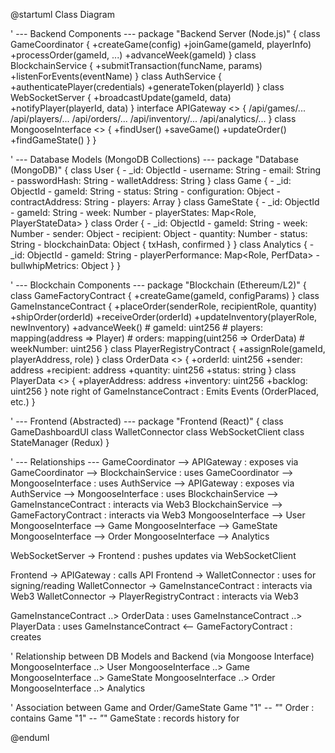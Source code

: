 @startuml Class Diagram

' --- Backend Components ---
package "Backend Server (Node.js)" {
  class GameCoordinator {
    +createGame(config)
    +joinGame(gameId, playerInfo)
    +processOrder(gameId, ...)
    +advanceWeek(gameId)
  }
  class BlockchainService {
    +submitTransaction(funcName, params)
    +listenForEvents(eventName)
  }
  class AuthService {
    +authenticatePlayer(credentials)
    +generateToken(playerId)
  }
  class WebSocketServer {
    +broadcastUpdate(gameId, data)
    +notifyPlayer(playerId, data)
  }
  interface APIGateway <<Interface>> {
    /api/games/...
    /api/players/...
    /api/orders/...
    /api/inventory/...
    /api/analytics/...
  }
  class MongooseInterface <<Interface>> {
     +findUser()
     +saveGame()
     +updateOrder()
     +findGameState()
  }
}

' --- Database Models (MongoDB Collections) ---
package "Database (MongoDB)" {
  class User {
    - _id: ObjectId
    - username: String
    - email: String
    - passwordHash: String
    - walletAddress: String
  }
  class Game {
    - _id: ObjectId
    - gameId: String
    - status: String
    - configuration: Object
    - contractAddress: String
    - players: Array<PlayerRef>
  }
  class GameState {
    - _id: ObjectId
    - gameId: String
    - week: Number
    - playerStates: Map<Role, PlayerStateData>
  }
  class Order {
    - _id: ObjectId
    - gameId: String
    - week: Number
    - sender: Object
    - recipient: Object
    - quantity: Number
    - status: String
    - blockchainData: Object { txHash, confirmed }
  }
    class Analytics {
    - _id: ObjectId
    - gameId: String
    - playerPerformance: Map<Role, PerfData>
    - bullwhipMetrics: Object
  }
}


' --- Blockchain Components ---
package "Blockchain (Ethereum/L2)" {
  class GameFactoryContract {
    +createGame(gameId, configParams)
  }
  class GameInstanceContract {
    +placeOrder(senderRole, recipientRole, quantity)
    +shipOrder(orderId)
    +receiveOrder(orderId)
    +updateInventory(playerRole, newInventory)
    +advanceWeek()
    # gameId: uint256
    # players: mapping(address => Player)
    # orders: mapping(uint256 => OrderData)
    # weekNumber: uint256
  }
  class PlayerRegistryContract {
      +assignRole(gameId, playerAddress, role)
  }
  class OrderData <<Struct>> {
    +orderId: uint256
    +sender: address
    +recipient: address
    +quantity: uint256
    +status: string
  }
  class PlayerData <<Struct>> {
    +playerAddress: address
    +inventory: uint256
    +backlog: uint256
  }
  note right of GameInstanceContract : Emits Events (OrderPlaced, etc.)
}

' --- Frontend (Abstracted) ---
package "Frontend (React)" {
  class GameDashboardUI
  class WalletConnector
  class WebSocketClient
  class StateManager (Redux)
}


' --- Relationships ---
GameCoordinator --> APIGateway : exposes via
GameCoordinator --> BlockchainService : uses
GameCoordinator --> MongooseInterface : uses
AuthService --> APIGateway : exposes via
AuthService --> MongooseInterface : uses
BlockchainService --> GameInstanceContract : interacts via Web3
BlockchainService --> GameFactoryContract : interacts via Web3
MongooseInterface --> User
MongooseInterface --> Game
MongooseInterface --> GameState
MongooseInterface --> Order
MongooseInterface --> Analytics

WebSocketServer -> Frontend : pushes updates via WebSocketClient

Frontend -> APIGateway : calls API
Frontend -> WalletConnector : uses for signing/reading
WalletConnector -> GameInstanceContract : interacts via Web3
WalletConnector -> PlayerRegistryContract : interacts via Web3

GameInstanceContract ..> OrderData : uses
GameInstanceContract ..> PlayerData : uses
GameInstanceContract <-- GameFactoryContract : creates

' Relationship between DB Models and Backend (via Mongoose Interface)
MongooseInterface ..> User
MongooseInterface ..> Game
MongooseInterface ..> GameState
MongooseInterface ..> Order
MongooseInterface ..> Analytics

' Association between Game and Order/GameState
Game "1" *-- "*" Order : contains
Game "1" *-- "*" GameState : records history for

@enduml

